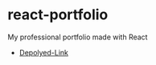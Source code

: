 # react-portfolio
My professional portfolio made with React


- [Depolyed-Link](https://joshrehanek-portfolio.herokuapp.com/)
